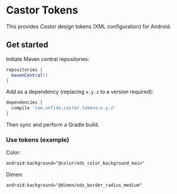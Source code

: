 # Castor Tokens

This provides _Castor_ design tokens (XML configuration) for Android.

## Get started

Initiate Maven central repositories:

```gradle
repositories {
  mavenCentral()
}
```

Add as a dependency (replacing `x.y.z` to a version required):

```gradle
dependencies {
  compile 'com.onfido.castor.tokens:x.y.z'
}
```

Then sync and perform a Gradle build.

### Use tokens (example)

Color:

```xml
android:background="@color/ods_color_background_main"
```

Dimen:

```xml
android:background="@dimen/ods_border_radius_medium"
```
